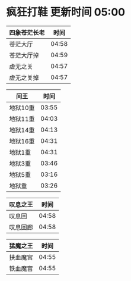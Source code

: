 # 疯狂打鞋 更新时间 05:00

| 四象苍茫长老   | 时间    |
|--------|-------|
| 苍茫大厅 | 04:58 |
| 苍茫大厅掉 | 04:59 |
| 虚无之关 | 04:57 |
| 虚无之关掉 | 04:57 |

| 间王   | 时间    |
|--------|-------|
| 地狱10重 | 03:55 |
| 地狱11重 | 04:03 |
| 地狱14重 | 04:13 |
| 地狱16重 | 04:31 |
| 地狱1重 | 04:31 |
| 地狱3重 | 03:46 |
| 地狱5重 | 03:16 |
| 地狱重 | 03:26 |

| 叹息之王   | 时间    |
|--------|-------|
| 叹息回 | 04:58 |
| 叹息回廊 | 04:58 |

| 猛魔之王   | 时间    |
|--------|-------|
| 扶血魔宫 | 04:55 |
| 铁血魔宫 | 04:55 |